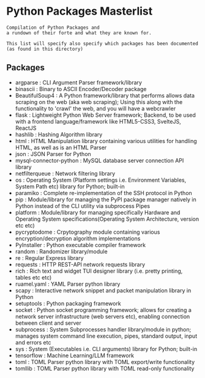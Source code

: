 # Python Packages Masterlist

```
Compilation of Python Packages and 
a rundown of their forte and what they are known for.

This list will specify also specify which packages has been documented (as found in this directory)
```

## Packages
+ argparse               : CLI Argument Parser framework/library
+ binascii               : Binary to ASCII Encoder/Decoder package
+ BeautifulSoup4         : A Python framework/library that performs allows data scraping on the web (aka web scraping); Using this along with the functionality to 'crawl' the web, and you will have a webcrawler
+ flask                  : Lightweight Python Web Server framework; Backend, to be used with a frontend language/framework like HTML5-CSS3, SvelteJS, ReactJS
+ hashlib                : Hashing Algorithm library
+ html                   : HTML Manipulation library containing various utilities for handling HTML, as well as is an HTML Parser
+ json                   : JSON Parser for Python
+ mysql-connector-python : MySQL database server connection API library
+ netfilterqueue         : Network filtering library
+ os                     : Operating System (Platform settings i.e. Environment Variables, System Path etc) library for Python; built-in
+ paramiko               : Complete re-implementation of the SSH protocol in Python
+ pip                    : Module/library for managing the PyPI package manager natively in Python instead of the CLI utility via subprocess Pipes
+ platform               : Module/library for managing specifically Hardware and Operating System specifications(Operating System Architecture, version etc etc)
+ pycryptodome           : Crpytography module containing various encryption/decryption algorithm implementations
+ PyInstaller            : Python executable compiler framework
+ random                 : Randomizer library/module
+ re                     : Regular Express library
+ requests               : HTTP REST-API network requests library
+ rich                   : Rich text and widget TUI designer library (i.e. pretty printing, tables etc etc)
+ ruamel.yaml            : YAML Parser python library
+ scapy                  : Interactive network snippet and packet manipulation library in Python
+ setuptools             : Python packaging framework
+ socket                 : Python socket programming framework; allows for creating a network server infrastructure (web servers etc), enabling connection between client and server
+ subprocess             : System Subprocesses handler library/module in python; manages system command line execution, pipes, standard output, input and errors etc
+ sys                    : System (Executables i.e. CLI arguments) library for Python; built-in
+ tensorflow             : Machine Learning/LLM framework
+ toml                   : TOML Parser python library with TOML export/write functionality
+ tomllib                : TOML Parser python library with TOML read-only functionality

